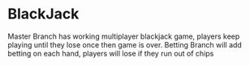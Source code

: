 # BlackJack
Master Branch has working multiplayer blackjack game, players keep playing until they lose once then game is over. 
Betting Branch will add betting on each hand, players will lose if they run out of chips
